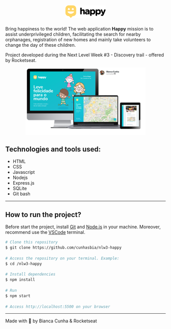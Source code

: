 <h1 align="center">
    <img alt="Happy" title="Happy" src="./public/images/logo-happy-readme.svg" width="25%">
</h1>

<p>Bring happiness to the world! The web application <strong>Happy</strong> mission is to assist underprivileged children, facilitating the search for nearby orphanages, registration of new homes and mainly take volunteers to change the day of these children.</p>
<p>Project developed during the Next Level Week #3 - Discovery trail - offered by Rocketseat.</p>

<p align="center">
    <img alt="Happy" title="Happy" src="./public/images/happy-template.png" width="75%">
</p>

## Technologies and tools used:

- HTML<br>
- CSS<br>
- Javascript<br>
- Nodejs<br>
- Express.js<br>
- SQLite<br>
- Git bash
<hr>

## How to run the project?

Before start the project, install [Git](https://git-scm.com) and [Node.js](https://nodejs.org/en/) in your machine.
Moreover, recommend use the [VSCode](https://code.visualstudio.com/) terminal.

```bash
# Clone this repository
$ git clone https://github.com/cunhasbia/nlw3-happy

# Access the repository on your terminal. Example:
$ cd /nlw3-happy

# Install dependencies
$ npm install

# Run
$ npm start

# Access http://localhost:5500 on your browser
```
<hr>
Made with 💜 by Bianca Cunha & Rocketseat
